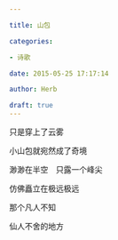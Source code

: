 ```yaml
---

title: 山包

categories:

- 诗歌

date: 2015-05-25 17:17:14

author: Herb

draft: true
---
```


只是穿上了云雾

小山包就宛然成了奇境

渺渺在半空　只露一个峰尖

仿佛矗立在极远极远

那个凡人不知

仙人不舍的地方